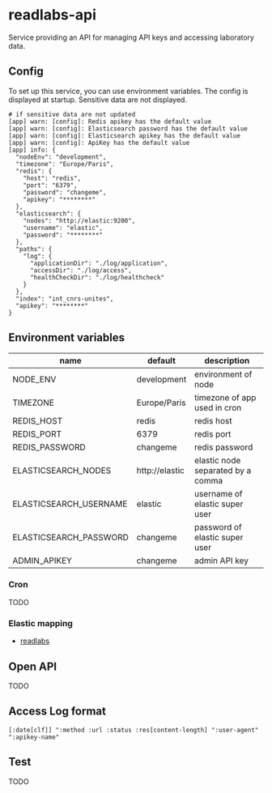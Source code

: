 # readlabs-api

Service providing an API for managing API keys and accessing laboratory data.

## Config

To set up this service, you can use environment variables. The config is displayed at startup. Sensitive data are not displayed.

```
# if sensitive data are not updated
[app] warn: [config]: Redis apikey has the default value 
[app] warn: [config]: Elasticsearch password has the default value 
[app] warn: [config]: Elasticsearch apikey has the default value 
[app] warn: [config]: ApiKey has the default value 
[app] info: {
  "nodeEnv": "development",
  "timezone": "Europe/Paris",
  "redis": {
    "host": "redis",
    "port": "6379",
    "password": "changeme",
    "apikey": "********"
  },
  "elasticsearch": {
    "nodes": "http://elastic:9200",
    "username": "elastic",
    "password": "********"
  },
  "paths": {
    "log": {
      "applicationDir": "./log/application",
      "accessDir": "./log/access",
      "healthCheckDir": "./log/healthcheck"
    }
  },
  "index": "int_cnrs-unites",
  "apikey": "********"
}
```

## Environment variables

| name | default | description |
| --- | --- | --- |
| NODE_ENV | development | environment of node |
| TIMEZONE | Europe/Paris | timezone of app used in cron |
| REDIS_HOST | redis | redis host |
| REDIS_PORT | 6379 | redis port |
| REDIS_PASSWORD | changeme | redis password |
| ELASTICSEARCH_NODES | http://elastic | elastic node separated by a comma |
| ELASTICSEARCH_USERNAME | elastic | username of elastic super user |
| ELASTICSEARCH_PASSWORD | changeme | password of elastic super user |
| ADMIN_APIKEY | changeme | admin API key |

### Cron

TODO

### Elastic mapping

- [readlabs](./mapping/labs.json)

## Open API

TODO

## Access Log format

```
[:date[clf]] ":method :url :status :res[content-length] ":user-agent" ":apikey-name"
```


## Test

TODO